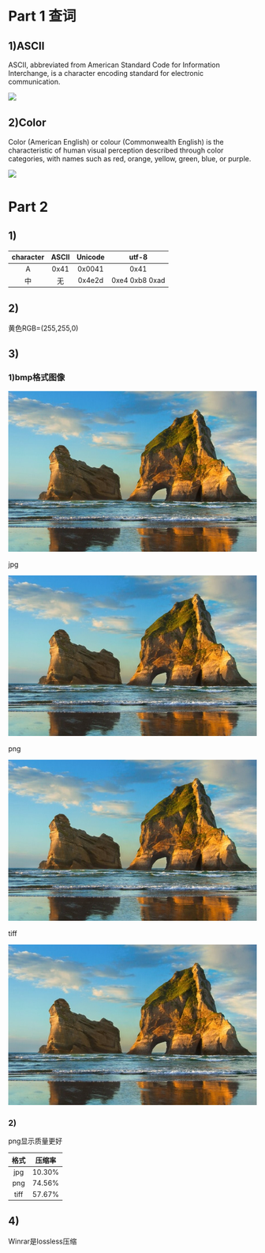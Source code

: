 # Part 1 查词
## 1)ASCII
ASCII, abbreviated from American Standard Code for Information Interchange, is a character encoding standard for electronic communication.

![](https://upload.wikimedia.org/wikipedia/commons/c/cf/USASCII_code_chart.png)
## 2)Color
Color (American English) or colour (Commonwealth English) is the characteristic of human visual perception described through color categories, with names such as red, orange, yellow, green, blue, or purple.

![](https://upload.wikimedia.org/wikipedia/commons/2/21/64_365_Color_Macro_%285498808099%29.jpg)
# Part 2
## 1)
| character | ASCII | Unicode | utf-8 |
|:---------:|:-----:|:-------:|:-----:|
|A|0x41|0x0041|0x41|
|中|无|0x4e2d|0xe4 0xb8 0xad|
## 2)
黄色RGB=(255,255,0)
## 3)
### 1)bmp格式图像

![](images/imgb.bmp)

jpg

![](images/imgj.jpg)

png

![](images/imgp.png)

tiff

![](images/imgt.tif)

### 2)
png显示质量更好

|格式|压缩率|
|:---:|:---:|
|jpg|10.30%|
|png|74.56%|
|tiff|57.67%|
## 4)
Winrar是lossless压缩


